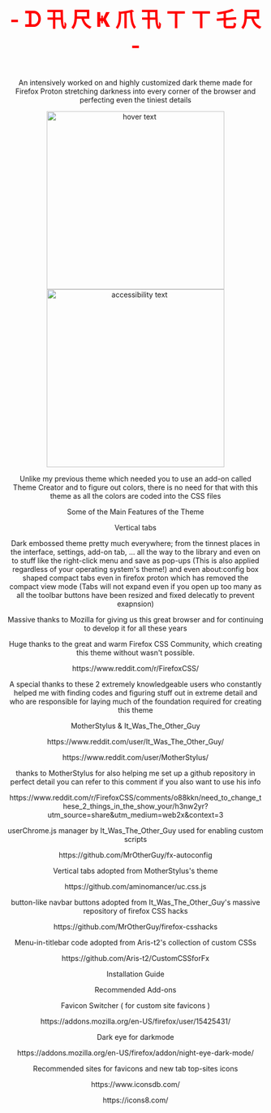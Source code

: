 <h1 style="color:red;font-size:40px;"><p align="center">- ᗪ 卂 尺 Ҝ  爪 卂 ㄒ ㄒ 乇 尺 -</p></h1>
<p align="center">An intensively worked on and highly customized dark theme made for Firefox Proton stretching darkness into every corner of the browser and perfecting even the tiniest details </p>
<p align="center">
  <img src="your_relative_path_here" width="350" title="hover text">
  <img src="your_relative_path_here_number_2_large_name" width="350" alt="accessibility text">
</p>
<p align="center">Unlike my previous theme which needed you to use an add-on called Theme Creator and to figure out colors, there is no need for that with this theme as all the colors are coded into the CSS files</p>

<p align="center">Some of the Main Features of the Theme</p>
<p align="center">Vertical tabs</p>
<p align="center">Dark embossed theme pretty much everywhere; from the tinnest places in the interface, settings, add-on tab, ... all the way to the library and even on to stuff like the right-click menu and save as pop-ups (This is also applied regardless of your operating system's theme!) and even about:config
box shaped compact tabs even in firefox proton which has removed the compact view mode (Tabs will not expand even if you open up too many as all the toolbar buttons have been resized and fixed delecatly to prevent exapnsion)</p>

<p align="center">Massive thanks to Mozilla for giving us this great browser and for continuing to develop it for all these years</p> 
<p align="center">Huge thanks to the great and warm Firefox CSS Community, which creating this theme without wasn't possible.</p>
<p align="center">https://www.reddit.com/r/FirefoxCSS/</p>
<p align="center">A special thanks to these 2 extremely knowledgeable users who constantly helped me with finding codes and figuring stuff out in extreme detail and who are responsible for laying much of the foundation required for creating this theme</p>
<p align="center">MotherStylus & It_Was_The_Other_Guy</p>
<p align="center">https://www.reddit.com/user/It_Was_The_Other_Guy/</p>
<p align="center">https://www.reddit.com/user/MotherStylus/</p>
<p align="center">thanks to MotherStylus for also helping me set up a github repository in perfect detail
you can refer to this comment if you also want to use his info</p>
<p align="center">https://www.reddit.com/r/FirefoxCSS/comments/o88kkn/need_to_change_these_2_things_in_the_show_your/h3nw2yr?utm_source=share&utm_medium=web2x&context=3</p>

<p align="center">userChrome.js manager by It_Was_The_Other_Guy used for enabling custom scripts
<p align="center">https://github.com/MrOtherGuy/fx-autoconfig</p>

<p align="center">Vertical tabs adopted from MotherStylus's theme</p>
<p align="center">https://github.com/aminomancer/uc.css.js</p>

<p align="center">button-like navbar buttons adopted from It_Was_The_Other_Guy's massive repository of firefox CSS hacks</p>
<p align="center">https://github.com/MrOtherGuy/firefox-csshacks</p>

<p align="center">Menu-in-titlebar code adopted from Aris-t2's collection of custom CSSs</p>
<p align="center">https://github.com/Aris-t2/CustomCSSforFx</p>


<p align="center">Installation Guide</p>


<p align="center">Recommended Add-ons</p>

<p align="center">Favicon Switcher ( for custom site favicons )</p>
<p align="center">https://addons.mozilla.org/en-US/firefox/user/15425431/</p>

<p align="center">Dark eye for darkmode</p>
<p align="center">https://addons.mozilla.org/en-US/firefox/addon/night-eye-dark-mode/</p>

<p align="center">Recommended sites for favicons and new tab top-sites icons</p>
<p align="center">https://www.iconsdb.com/</p>
<p align="center">https://icons8.com/</p>

